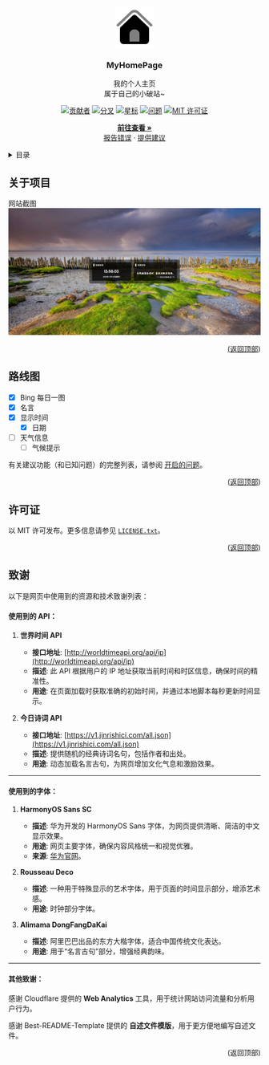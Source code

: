 <a id="readme-top"></a>


<!-- 项目 LOGO -->
<br />
<div align="center">
  <a href="https://github.com/PhantomPixel-0418/MyHomePage">
    <img src="images/logo.svg" alt="Logo" width="80" height="80">
  </a>

<h3 align="center">MyHomePage</h3>

  <p align="center">
    我的个人主页<br />属于自己的小破站~
  </p>

  [![贡献者][投稿人包庇]][贡献者网址]
  [![分叉][分叉包庇]][分叉网址]
  [![星标][星标包庇]][星标网址]
  [![问题][问题包庇]][问题网址]
  [![MIT 许可证][许可证包庇]][许可证网址]

  <p align="center">
    <a href="https://phantompixel.pages.dev"><strong>前往查看 »</strong></a>
    <br />
        <a href="https://github.com/PhantomPixel-0418/MyHomePage/issues/new?labels=bug&template=bug-report---.md">报告错误</a>
    ·
    <a href="https://github.com/PhantomPixel-0418/MyHomePage/issues/new?labels=enhancement&template=feature-request---.md">提供建议</a>
  </p>
</div>



<!-- 目录 -->
<details>
  <summary>目录</summary>
  <ol>
    <li>
      <a href="#关于项目">关于项目</a>
    </li>
    <li><a href="#路线图">路线图</a></li>
    <li><a href="#许可证">许可证</a></li>
    <li><a href="#致谢">致谢</a></li>
  </ol>
</details>



<!-- 关于项目 -->
## 关于项目

网站截图
<a href="https://github.com/PhantomPixel-0418/MyHomePage">
    <img src="images/product-screenshot.jpeg" alt="网站截图">

<p align="right">(<a href="#readme-top">返回顶部</a>)</p>



<!-- 路线图 -->
## 路线图

- [x] Bing 每日一图
- [x] 名言
- [x] 显示时间
  - [x] 日期
- [ ] 天气信息
  - [ ] 气候提示

有关建议功能（和已知问题）的完整列表，请参阅 [开启的问题](https://github.com/PhantomPixel-0418/MyHomePage/issues)。

<p align="right">(<a href="#readme-top">返回顶部</a>)</p>



<!-- 许可证 -->
## 许可证

以 MIT 许可发布。更多信息请参见 [`LICENSE.txt`](LICENSE)。

<p align="right">(<a href="#readme-top">返回顶部</a>)</p>



## 致谢

以下是网页中使用到的资源和技术致谢列表：

#### 使用到的 API：

1. **世界时间 API**
   - **接口地址**: [http://worldtimeapi.org/api/ip](http://worldtimeapi.org/api/ip)  
   - **描述**: 此 API 根据用户的 IP 地址获取当前时间和时区信息，确保时间的精准性。  
   - **用途**: 在页面加载时获取准确的初始时间，并通过本地脚本每秒更新时间显示。  

2. **今日诗词 API**
   - **接口地址**: [https://v1.jinrishici.com/all.json](https://v1.jinrishici.com/all.json)  
   - **描述**: 提供随机的经典诗词名句，包括作者和出处。  
   - **用途**: 动态加载名言古句，为网页增加文化气息和激励效果。

---

#### 使用到的字体：

1. **HarmonyOS Sans SC**
   - **描述**: 华为开发的 HarmonyOS Sans 字体，为网页提供清晰、简洁的中文显示效果。  
   - **用途**: 网页主要字体，确保内容风格统一和视觉优雅。  
   - **来源**: [华为官网](https://developer.huawei.com/consumer/cn/design/resource/)。

2. **Rousseau Deco**
   - **描述**: 一种用于特殊显示的艺术字体，用于页面的时间显示部分，增添艺术感。  
   - **用途**: 时钟部分字体。

3. **Alimama DongFangDaKai**
   - **描述**: 阿里巴巴出品的东方大楷字体，适合中国传统文化表达。  
   - **用途**: 用于“名言古句”部分，增强经典韵味。

---

#### 其他致谢：
感谢 Cloudflare 提供的 **Web Analytics** 工具，用于统计网站访问流量和分析用户行为。

感谢 Best-README-Template 提供的 **自述文件模版**，用于更方便地编写自述文件。

<p align="right">(<a herf="#readme-top">返回顶部</a>)</p>



<!-- 标记链接和图像 -->
<!-- https://www.markdownguide.org/basic-syntax/#reference-style-links -->

[投稿人包庇]: https://img.shields.io/github/contributors/PhantomPixel-0418/MyHomePage.svg
[贡献者网址]: https://github.com/PhantomPixel-0418/MyHomePage/graphs/contributors
[分叉包庇]: https://img.shields.io/github/forks/PhantomPixel-0418/MyHomePage.svg?style
[分叉网址]: https://github.com/PhantomPixel-0418/MyHomePage/network/members
[星标包庇]: https://img.shields.io/github/stars/PhantomPixel-0418/MyHomePage.svg?style
[星标网址]: https://github.com/PhantomPixel-0418/MyHomePage/stargazers
[问题包庇]: https://img.shields.io/github/issues/PhantomPixel-0418/MyHomePage.svg
[问题网址]: https://github.com/PhantomPixel-0418/MyHomePage/issues
[许可证包庇]: https://img.shields.io/github/license/PhantomPixel-0418/MyHomePage.svg
[许可证网址]: https://github.com/PhantomPixel-0418/MyHomePage/blob/master/LICENSE.txt
